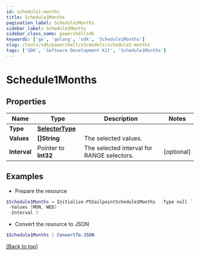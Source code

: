 ```yaml
---
id: schedule1-months
title: Schedule1Months
pagination_label: Schedule1Months
sidebar_label: Schedule1Months
sidebar_class_name: powershellsdk
keywords: ['go', 'golang', 'sdk', 'Schedule1Months'] 
slug: /tools/sdk/powershell/v3/models/schedule1-months
tags: ['SDK', 'Software Development Kit', 'Schedule1Months']
---
```



# Schedule1Months

## Properties

Name | Type | Description | Notes
------------ | ------------- | ------------- | -------------
**Type** |  [**SelectorType**](selector-type) |  | 
**Values** |  **[]String** | The selected values.  | 
**Interval** |  Pointer to **Int32** | The selected interval for RANGE selectors.  | [optional] 

## Examples

- Prepare the resource
```powershell
$Schedule1Months = Initialize-PSSailpointSchedule1Months  -Type null `
 -Values [MON, WED] `
 -Interval 3
```

- Convert the resource to JSON
```powershell
$Schedule1Months | ConvertTo-JSON
```


[[Back to top]](#) 

